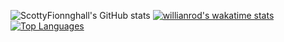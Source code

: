 ![ScottyFionnghall's GitHub stats](https://github-readme-stats.vercel.app/api?username=scottyfionnghall&show_icons=true&theme=dracula)
[![willianrod's wakatime stats](https://github-readme-stats.vercel.app/api/wakatime?username=scottyfionnghall&show_icons=true&theme=dracula)](https://github.com/anuraghazra/github-readme-stats)
[![Top Languages](https://github-readme-stats.vercel.app/api/top-langs/?username=scottyfionnghall&&show_icons=true&theme=dracula)](https://github.com/anuraghazra/github-readme-stats)

